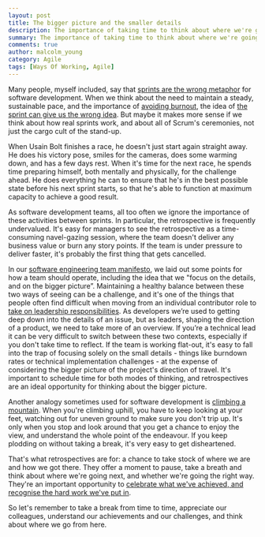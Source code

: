 ```yaml
---
layout: post
title: The bigger picture and the smaller details 
description: The importance of taking time to think about where we're going
summary: The importance of taking time to think about where we're going
comments: true
author: malcolm_young
category: Agile
tags: [Ways Of Working, Agile]
---
```


Many people, myself included, say that [sprints are the wrong metaphor][metaphor] for software development. When we think about the need to maintain a steady, sustainable pace, and the importance of [avoiding burnout][burnout], the idea of [the sprint can give us the wrong idea][sprint]. But maybe it makes more sense if we think about how real sprints work, and about all of Scrum's ceremonies, not just the cargo cult of the stand-up.

When Usain Bolt finishes a race, he doesn't just start again straight away. He does his victory pose, smiles for the cameras, does some warming down, and has a few days rest. When it's time for the next race, he spends time preparing himself, both mentally and physically, for the challenge ahead. He does everything he can to ensure that he's in the best possible state before his next sprint starts, so that he's able to function at maximum capacity to achieve a good result.

As software development teams, all too often we ignore the importance of these activities between sprints. In particular, the retrospective is frequently undervalued. It's easy for managers to see the retrospective as a time-consuming navel-gazing session, where the team doesn't deliver any business value or burn any story points. If the team is under pressure to deliver faster, it's probably the first thing that gets cancelled. 

In our [software engineering team manifesto][how we work], we laid out some points for how a team should operate, including the idea that we "focus on the details, and on the bigger picture”. Maintaining a healthy balance between these two ways of seeing can be a challenge, and it's one of the things that people often find difficult when moving from an individual contributor role to [take on leadership responsibilities][menno]. As developers we’re used to getting deep down into the details of an issue, but as leaders, shaping the direction of a product, we need to take more of an overview. If you’re a technical lead it can be very difficult to switch between these two contexts, especially if you don't take time to reflect. If the team is working flat-out, it's easy to fall into the trap of focusing solely on the small details - things like burndown rates or technical implementation challenges - at the expense of considering the bigger picture of the project's direction of travel. It's important to schedule time for both modes of thinking, and retrospectives are an ideal opportunity for thinking about the bigger picture.

Another analogy sometimes used for software development is [climbing a mountain][Basecamp]. When you're climbing uphill, you have to keep looking at your feet, watching out for uneven ground to make sure you don't trip up. It's only when you stop and look around that you get a chance to enjoy the view, and understand the whole point of the endeavour. If you keep plodding on without taking a break, it's very easy to get disheartened.

That's what retrospectives are for: a chance to take stock of where we are and how we got there. They offer a moment to pause, take a breath and think about where we're going next, and whether we're going the right way. They're an important opportunity to [celebrate what we've achieved, and recognise the hard work we've put in][appreciation].

So let's remember to take a break from time to time, appreciate our colleagues, understand our achievements and our challenges, and think about where we go from here.

[metaphor]: https://www.infoq.com/news/2008/11/sprint-misnomer
[sprint]: https://gojko.net/2018/08/30/sprints-marathons-root-canals.html
[burnout]: http://rgalen.com/agile-training-news/2013/9/16/the-agile-project-manager-can-agile-teams-get-burned-out
[Basecamp]: https://m.signalvnoise.com/new-in-basecamp-see-where-projects-really-stand-with-the-hill-chart/
[how we work]: https://capgemini.github.io/development/how-we-work/
[appreciation]: http://rgalen.com/agile-training-news/2012/4/28/the-agile-project-managerthe-secret-sauce-team-appreciation.html
[menno]: https://www.youtube.com/watch?v=PFk9yhEqcN4&list=PLBzScQzZ83I_VX8zgmLqIfma_kJs3RRmu&index=15&t=0s
